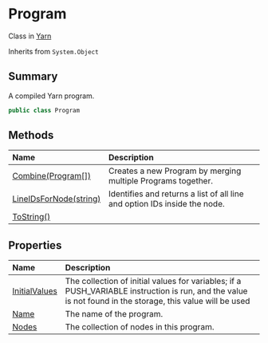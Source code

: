 # Program

Class in [Yarn](/docs/api/csharp/yarn.md)

Inherits from `System.Object`

## Summary


A compiled Yarn program.


```csharp
public class Program
```

## Methods

|Name|Description|
|:---|:---|
|[Combine(Program[])](/docs/api/csharp/yarn.program.combine.md)|Creates a new Program by merging multiple Programs together.|
|[LineIDsForNode(string)](/docs/api/csharp/yarn.program.lineidsfornode.md)|Identifies and returns a list of all line and option IDs inside the node.|
|[ToString()](/docs/api/csharp/yarn.program.tostring.md)||

## Properties

|Name|Description|
|:---|:---|
|[InitialValues](/docs/api/csharp/yarn.program.initialvalues.md)|The collection of initial values for variables; if a PUSH_VARIABLE instruction is run, and the value is not found in the storage, this value will be used|
|[Name](/docs/api/csharp/yarn.program.name.md)|The name of the program.|
|[Nodes](/docs/api/csharp/yarn.program.nodes.md)|The collection of nodes in this program.|

